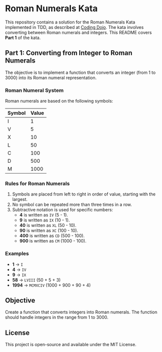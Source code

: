 # Roman Numerals Kata

This repository contains a solution for the Roman Numerals Kata implemented in TDD, as described at [Coding Dojo](https://codingdojo.org/kata/RomanNumerals/). The kata involves converting between Roman numerals and integers. This README covers **Part 1** of the kata.

## Part 1: Converting from Integer to Roman Numerals

The objective is to implement a function that converts an integer (from 1 to 3000) into its Roman numeral representation.

### Roman Numeral System

Roman numerals are based on the following symbols:

| Symbol | Value |
|--------|-------|
| I      | 1     |
| V      | 5     |
| X      | 10    |
| L      | 50    |
| C      | 100   |
| D      | 500   |
| M      | 1000  |

### Rules for Roman Numerals

1. Symbols are placed from left to right in order of value, starting with the largest.
2. No symbol can be repeated more than three times in a row.
3. Subtractive notation is used for specific numbers:
   - **4** is written as `IV` (5 - 1).
   - **9** is written as `IX` (10 - 1).
   - **40** is written as `XL` (50 - 10).
   - **90** is written as `XC` (100 - 10).
   - **400** is written as `CD` (500 - 100).
   - **900** is written as `CM` (1000 - 100).

### Examples

- **1** -> `I`
- **4** -> `IV`
- **9** -> `IX`
- **58** -> `LVIII` (50 + 5 + 3)
- **1994** -> `MCMXCIV` (1000 + 900 + 90 + 4)

## Objective

Create a function that converts integers into Roman numerals. The function should handle integers in the range from 1 to 3000.


## License

This project is open-source and available under the MIT License.
